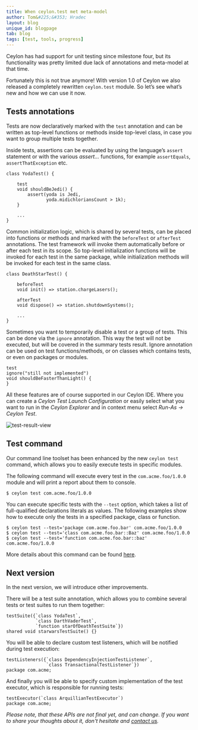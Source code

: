 ```yaml
---
title: When ceylon.test met meta-model
author: Tom&#225;&#353; Hradec
layout: blog
unique_id: blogpage
tab: blog
tags: [test, tools, progress]
---
```


Ceylon has had support for unit testing since milestone four, 
but its functionality was pretty limited due lack of annotations and meta-model at that time.

Fortunately this is not true anymore! 
With version 1.0 of Ceylon we also released a completely rewritten `ceylon.test` module.
So let’s see what’s new and how we can use it now.


## Tests annotations

Tests are now declaratively marked with the `test` annotation 
and can be written as top-level functions or methods inside top-level class, 
in case you want to group multiple tests together.

Inside tests, assertions can be evaluated by using the language’s `assert` statement 
or with the various _assert..._ functions, for example `assertEquals`, `assertThatException` etc.

<!-- try: -->
    class YodaTest() {
     
        test
        void shouldBeJedi() {
            assert(yoda is Jedi, 
                   yoda.midichloriansCount > 1k);
        }
        
        ...
    }

Common initialization logic, which is shared by several tests, 
can be placed into functions or methods and marked with the `beforeTest` or `afterTest` annotations.
The test framework will invoke them automatically before or after each test in its scope.
So top-level initialization functions will be invoked for each test in the same package, 
while initialization methods will be invoked for each test in the same class.

<!-- try: -->
    class DeathStarTest() {
     
        beforeTest
        void init() => station.chargeLasers();
     
        afterTest
        void dispose() => station.shutdownSystems();
        
        ...
    }
     
Sometimes you want to temporarily disable a test or a group of tests. 
This can be done via the `ignore` annotation.
This way the test will not be executed, but will be covered in the summary tests result. 
Ignore annotation can be used on test functions/methods, or on classes which contains tests,
or even on packages or modules.

<!-- try: -->
    test
    ignore("still not implemented")
    void shouldBeFasterThanLight() {
    }


All these features are of course supported in our Ceylon IDE. 
Where you can create a _Ceylon Test Launch Configuration_ 
or easily select what you want to run in the _Ceylon Explorer_ and in context menu select _Run-As → Ceylon Test_.

![test-result-view](/images/screenshots/ceylon-test-plugin/test-result-view.png)

## Test command

Our command line toolset has been enhanced by the new `ceylon test` command, 
which allows you to easily execute tests in specific modules.

The following command will execute every test in the `com.acme.foo/1.0.0` module
and will print a report about them to console.

<!-- try: -->
<!-- lang:bash -->
    $ ceylon test com.acme.foo/1.0.0

You can execute specific tests with the `--test` option, 
which takes a list of full-qualified declarations literals as values. 
The following examples show how to execute only the tests in a specified package, class or function.

<!-- try: -->
<!-- lang:bash -->
    $ ceylon test --test='package com.acme.foo.bar' com.acme.foo/1.0.0
    $ ceylon test --test='class com.acme.foo.bar::Baz' com.acme.foo/1.0.0
    $ ceylon test --test='function com.acme.foo.bar::baz' com.acme.foo/1.0.0


More details about this command can be found
[here](/documentation/current/reference/tool/ceylon/subcommands/ceylon-test.html).


## Next version

In the next version, we will introduce other improvements.

There will be a test suite annotation, which allows you to combine several tests or test suites to run them together:

<!-- try: -->
    testSuite({`class YodaTest`,
               `class DarthVaderTest`,
               `function starOfDeathTestSuite`})
    shared void starwarsTestSuite() {}

    
You will be able to declare custom test listeners, which will be notified during test execution:    

<!-- try: -->
    testListeners({`class DependencyInjectionTestListener`,
                   `class TransactionalTestListener`})
    package com.acme;
    
    
And finally you will be able to specify custom implementation of the test executor, which is responsible for running tests:

<!-- try: -->
    testExecutor(`class ArquillianTestExecutor`)
    package com.acme;


_Please note, that these APIs are not final yet, and can change.
If you want to share your thoughts about it, don't hesitate and [contact us](/community)._
